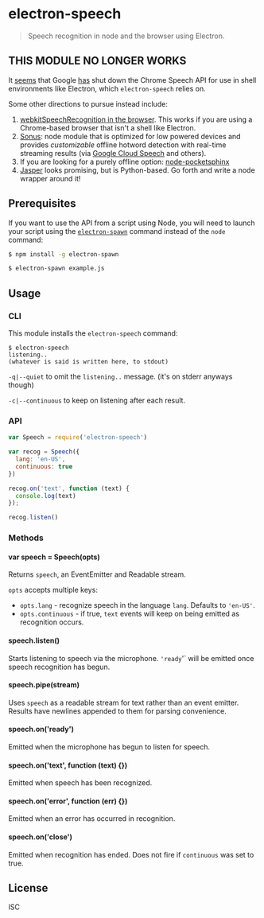 # electron-speech

> Speech recognition in node and the browser using Electron.

## THIS MODULE NO LONGER WORKS

It
[seems](http://stackoverflow.com/questions/36214413/webkitspeechrecognition-returning-network-error-in-electron)
that Google
[has](https://groups.google.com/a/chromium.org/forum/#!topic/chromium-html5/JJe6KD7-bb8)
shut down the Chrome Speech API for use in shell environments like Electron, which `electron-speech` relies on.

Some other directions to pursue instead include:

1. [webkitSpeechRecognition in the browser](https://gist.github.com/noffle/968d694c3bffa055cfd3a4d9b1b13380). This works if you are using a Chrome-based browser that isn't a shell like Electron.
2. [Sonus](https://github.com/evancohen/sonus): node module that is optimized
   for low powered devices and provides *customizable* offline hotword detection
   with real-time streaming results (via [Google Cloud
   Speech](https://github.com/googlecloudplatform/google-cloud-node#google-cloud-speech-alpha)
   and others).
3. If you are looking for a purely offline option:
   [node-pocketsphinx](https://github.com/cmusphinx/node-pocketsphinx)
4. [Jasper](https://jasperproject.github.io/) looks promising, but is
   Python-based. Go forth and write a node wrapper around it!

## Prerequisites

If you want to use the API from a script using Node, you will need to launch
your script using the
[`electron-spawn`](https://www.npmjs.com/package/electron-spawn) command instead
of the `node` command:

```sh
$ npm install -g electron-spawn

$ electron-spawn example.js
```

## Usage

### CLI

This module installs the `electron-speech` command:

```
$ electron-speech
listening..
(whatever is said is written here, to stdout)
```

`-q|--quiet` to omit the `listening..` message. (it's on stderr anyways though)

`-c|--continuous` to keep on listening after each result.

### API

```javascript
var Speech = require('electron-speech')

var recog = Speech({
  lang: 'en-US',
  continuous: true
})

recog.on('text', function (text) {
  console.log(text)
});

recog.listen()
```

### Methods

#### var speech = Speech(opts)

Returns `speech`, an EventEmitter and Readable stream.

`opts` accepts multiple keys:

- `opts.lang` - recognize speech in the language `lang`. Defaults to `'en-US'`.
- `opts.continuous` - if true, `text` events will keep on being emitted as recognition
occurs.

#### speech.listen()

Starts listening to speech via the microphone. `'ready`'` will be emitted once speech
recognition has begun.

#### speech.pipe(stream)

Uses `speech` as a readable stream for text rather than an event emitter.
Results have newlines appended to them for parsing convenience.

#### speech.on('ready')

Emitted when the microphone has begun to listen for speech.

#### speech.on('text', function (text) {})

Emitted when speech has been recognized.

#### speech.on('error', function (err) {})

Emitted when an error has occurred in recognition.

#### speech.on('close')

Emitted when recognition has ended. Does not fire if `continuous` was set to
true.

## License

ISC
